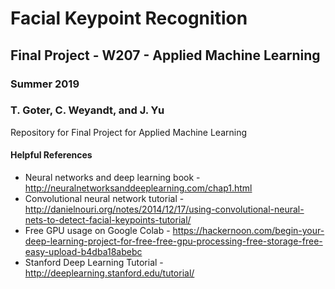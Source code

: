 # Facial Keypoint Recognition
## Final Project - W207 - Applied Machine Learning
### Summer 2019
### T. Goter, C. Weyandt, and J. Yu

Repository for Final Project for Applied Machine Learning

#### Helpful References
 - Neural networks and deep learning book - http://neuralnetworksanddeeplearning.com/chap1.html
 - Convolutional neural network tutorial - http://danielnouri.org/notes/2014/12/17/using-convolutional-neural-nets-to-detect-facial-keypoints-tutorial/
 - Free GPU usage on Google Colab - https://hackernoon.com/begin-your-deep-learning-project-for-free-free-gpu-processing-free-storage-free-easy-upload-b4dba18abebc
 - Stanford Deep Learning Tutorial - http://deeplearning.stanford.edu/tutorial/